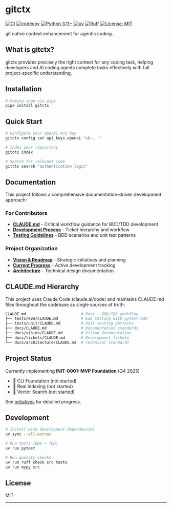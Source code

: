# gitctx

[![CI](https://github.com/gitctx-ai/gitctx/actions/workflows/ci.yml/badge.svg)](https://github.com/gitctx-ai/gitctx/actions/workflows/ci.yml)
[![codecov](https://codecov.io/gh/gitctx-ai/gitctx/branch/main/graph/badge.svg)](https://codecov.io/gh/gitctx-ai/gitctx)
[![Python 3.11+](https://img.shields.io/badge/python-3.11%2B-blue.svg)](https://www.python.org/downloads/)
[![uv](https://img.shields.io/badge/uv-latest-green.svg)](https://github.com/astral-sh/uv)
[![Ruff](https://img.shields.io/endpoint?url=https://raw.githubusercontent.com/astral-sh/ruff/main/assets/badge/v2.json)](https://github.com/astral-sh/ruff)
[![License: MIT](https://img.shields.io/badge/License-MIT-yellow.svg)](https://opensource.org/licenses/MIT)

git native context enhancement for agentic coding.

## What is gitctx?

gitctx provides precisely the right context for any coding task, helping developers and AI coding agents complete tasks effectively with full project-specific understanding.

## Installation

```bash
# Coming soon via pipx
pipx install gitctx
```

## Quick Start

```bash
# Configure your OpenAI API key
gitctx config set api_keys.openai "sk-..."

# Index your repository
gitctx index

# Search for relevant code
gitctx search "authentication logic"
```

## Documentation

This project follows a comprehensive documentation-driven development approach:

### For Contributors

- **[CLAUDE.md](CLAUDE.md)** - Critical workflow guidance for BDD/TDD development
- **[Development Process](docs/tickets/CLAUDE.md)** - Ticket hierarchy and workflow
- **[Testing Guidelines](tests/)** - BDD scenarios and unit test patterns

### Project Organization

- **[Vision & Roadmap](docs/vision/ROADMAP.md)** - Strategic initiatives and planning
- **[Current Progress](docs/tickets/initiatives/)** - Active development tracking
- **[Architecture](docs/architecture/CLAUDE.md)** - Technical design documentation

## CLAUDE.md Hierarchy

This project uses Claude Code (claude.ai/code) and maintains CLAUDE.md files throughout the codebase as single sources of truth:

```bash
CLAUDE.md                        # Root - BDD/TDD workflow
├── tests/e2e/CLAUDE.md          # E2E testing with pytest-bdd
├── tests/unit/CLAUDE.md         # Unit testing patterns
├── docs/CLAUDE.md               # Documentation standards
├── docs/vision/CLAUDE.md        # Vision documentation
├── docs/tickets/CLAUDE.md       # Development tickets
└── docs/architecture/CLAUDE.md  # Technical standards
```

## Project Status

Currently implementing **INIT-0001: MVP Foundation** (Q4 2025)

- 🔵 CLI Foundation (not started)
- 🔵 Real Indexing (not started)
- 🔵 Vector Search (not started)

See [initiatives](docs/tickets/initiatives/) for detailed progress.

## Development

```bash
# Install with development dependencies
uv sync --all-extras

# Run tests (BDD + TDD)
uv run pytest

# Run quality checks
uv run ruff check src tests
uv run mypy src
```

## License

MIT

---
